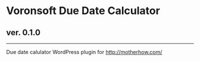 # Voronsoft Due Date Calculator
## ver. 0.1.0
---

Due date calulator WordPress plugin for http://motherhow.com/

